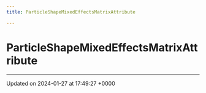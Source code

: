 ```yaml
---
title: ParticleShapeMixedEffectsMatrixAttribute

---
```


# ParticleShapeMixedEffectsMatrixAttribute





-------------------------------

Updated on 2024-01-27 at 17:49:27 +0000